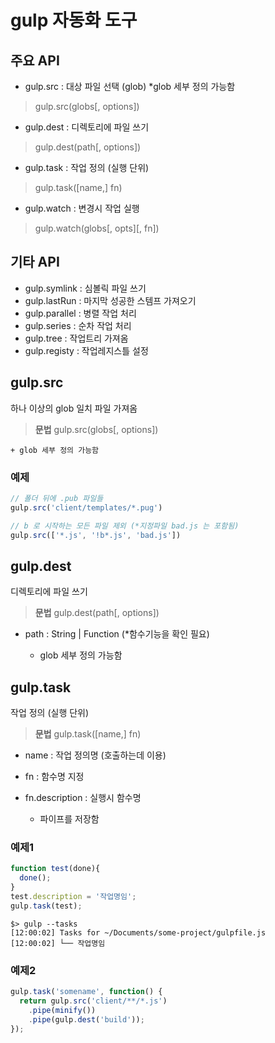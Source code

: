 # gulp 자동화 도구


## 주요 API

- gulp.src    : 대상 파일 선택 (glob)   *glob 세부 정의 가능함
> gulp.src(globs[, options])

- gulp.dest : 디렉토리에 파일 쓰기
> gulp.dest(path[, options])

- gulp.task   : 작업 정의 (실행 단위)
> gulp.task([name,] fn)

- gulp.watch : 변경시 작업 실행
> gulp.watch(globs[, opts][, fn])

## 기타 API

- gulp.symlink  : 심볼릭 파일 쓰기
- gulp.lastRun  : 마지막 성공한 스템프 가져오기
- gulp.parallel : 병렬 작업 처리
- gulp.series   : 순차 작업 처리
- gulp.tree     : 작업트리 가져옴
- gulp.registy  : 작업레지스틀 설정


gulp.src
------------------------------------------------------------
하나 이상의 glob 일치 파일 가져옴

> **문법**
> gulp.src(globs[, options])

    + glob 세부 정의 가능함

### 예제
```javascript
// 폴더 뒤에 .pub 파일들
gulp.src('client/templates/*.pug')  

// b 로 시작하는 모든 파일 제외 (*지정파일 bad.js 는 포함됨)
gulp.src(['*.js', '!b*.js', 'bad.js'])
```

gulp.dest
------------------------------------------------------------
디렉토리에 파일 쓰기

> **문법**
> gulp.dest(path[, options])
- path : String | Function  (*함수기능을 확인 필요)

    + glob 세부 정의 가능함


gulp.task
------------------------------------------------------------
작업 정의 (실행 단위)

> **문법**
gulp.task([name,] fn)
- name : 작업 정의명 (호출하는데 이용)
- fn : 함수명 지정
- fn.description : 실행시 함수명

    + 파이프를 저장함

### 예제1
```javascript
function test(done){
  done();
}
test.description = '작업명임';
gulp.task(test); 
```

```shell
$> gulp --tasks
[12:00:02] Tasks for ~/Documents/some-project/gulpfile.js
[12:00:02] └── 작업명임
```

### 예제2
```javascript
gulp.task('somename', function() {
  return gulp.src('client/**/*.js')
    .pipe(minify())
    .pipe(gulp.dest('build'));
}); 
```